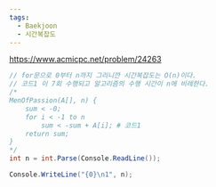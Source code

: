 ```yaml
---
tags:
  - Baekjoon
  - 시간복잡도
---
```

https://www.acmicpc.net/problem/24263
```C#
// for문으로 0부터 n까지 그리니깐 시간복잡도는 O(n)이다.
// 코드1 이 7회 수행되고 알고리즘의 수행 시간이 n에 비례한다.
/*
MenOfPassion(A[], n) {
    sum < -0;
    for i < -1 to n
        sum < -sum + A[i]; # 코드1
    return sum;
}
*/
int n = int.Parse(Console.ReadLine());

Console.WriteLine("{0}\n1", n);
```